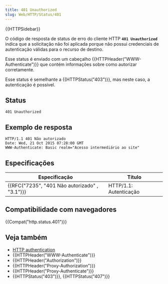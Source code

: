 ```yaml
---
title: 401 Unauthorized
slug: Web/HTTP/Status/401
---
```


{{HTTPSidebar}}

O código de resposta de status de erro do cliente HTTP **`401 Unauthorized`** indica que a solicitação não foi aplicada porque não possui credenciais de autenticação válidas para o recurso de destino.

Esse status é enviado com um cabeçalho {{HTTPHeader("WWW-Authenticate")}} que contém informações sobre como autorizar corretamente.

Esse status é semelhante a {{HTTPStatus("403")}}, mas neste caso, a autenticação é possível.

## Status

```
401 Unauthorized
```

## Exemplo de resposta

```
HTTP/1.1 401 Não autorizado
Date: Wed, 21 Oct 2015 07:28:00 GMT
WWW-Authenticate: Basic realm="Acesso intermediário ao site"
```

## Especificações

| Especificação                                                | Título                 |
| ------------------------------------------------------------ | ---------------------- |
| {{RFC("7235", "401 Não autorizado" , "3.1")}} | HTTP/1.1: Autenticação |

## Compatibilidade com navegadores

{{Compat("http.status.401")}}

## Veja também

- [HTTP authentication](/pt-BR/docs/Web/HTTP/Authentication)
- {{HTTPHeader("WWW-Authenticate")}}
- {{HTTPHeader("Authorization")}}
- {{HTTPHeader("Proxy-Authorization")}}
- {{HTTPHeader("Proxy-Authenticate")}}
- {{HTTPStatus("403")}}, {{HTTPStatus("407")}}
